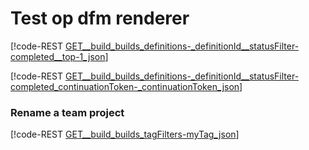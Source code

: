 # Test op dfm renderer

[!code-REST [GET__build_builds_definitions-_definitionId__statusFilter-completed__top-1_json](./_data/builds/GET__build_builds_definitions-_definitionId__statusFilter-completed__top-1.json)]

[!code-REST [GET__build_builds_definitions-_definitionId__statusFilter-completed_continuationToken-_continuationToken_json](./_data/builds/GET__build_builds_definitions-_definitionId__statusFilter-completed_continuationToken-_continuationToken_.json)]

### Rename a team project
<a id="UpdateName"></a>
[!code-REST [GET__build_builds_tagFilters-myTag_json](./_data/builds/GET__build_builds_tagFilters-myTag.json)]

